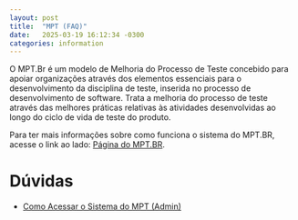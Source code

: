 ```yaml
---
layout: post
title:  "MPT (FAQ)"
date:   2025-03-19 16:12:34 -0300
categories: information
---
```

O MPT.Br é um modelo de Melhoria do Processo de Teste concebido para apoiar organizações através dos elementos essenciais para o desenvolvimento da disciplina de teste, inserida no processo de desenvolvimento de software. Trata a melhoria do processo de teste através das melhores práticas relativas às atividades desenvolvidas ao longo do ciclo de vida de teste do produto.

Para ter mais informações sobre como funciona o sistema do MPT.BR, acesse o link ao lado: [Página do MPT.BR][página do MPT.BR].

# Dúvidas

- [Como Acessar o Sistema do MPT (Admin)](https://www.notion.so/Fazendo-o-login-no-FAP-Admin-68537f713f0c45b7bbebdcd498d61f6c)


[Página do MPT.BR]: https://test.mpt.org.br
[jekyll-gh]:   https://github.com/jekyll/jekyll
[jekyll-talk]: https://talk.jekyllrb.com/
